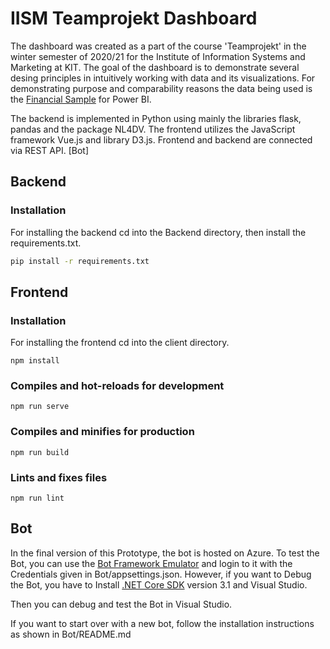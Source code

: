 # IISM Teamprojekt Dashboard

The dashboard was created as a part of the course 'Teamprojekt' in the winter semester of 2020/21 for the Institute of Information Systems and Marketing at KIT. The goal of the dashboard is to demonstrate several desing principles in intuitively working with data and its visualizations. For demonstrating purpose and comparability reasons the data being used is the [Financial Sample](https://docs.microsoft.com/en-us/power-bi/create-reports/sample-financial-download) for Power BI.

The backend is implemented in Python using mainly the libraries flask, pandas and the package NL4DV. The frontend utilizes the JavaScript framework Vue.js and library D3.js. Frontend and backend are connected via REST API. [Bot]

## Backend
### Installation 
For installing the backend cd into the Backend directory, then install the requirements.txt. 
```bash
pip install -r requirements.txt 
```
## Frontend
### Installation 
For installing the frontend cd into the client directory. 
```
npm install
```
### Compiles and hot-reloads for development
```
npm run serve
```

### Compiles and minifies for production
```
npm run build
```

### Lints and fixes files
```
npm run lint
```
## Bot
In the final version of this Prototype, the bot is hosted on Azure. To test the Bot, you can use the [Bot Framework Emulator](https://docs.microsoft.com/de-de/azure/bot-service/bot-service-debug-emulator?view=azure-bot-service-4.0&tabs=csharp) and login to it with the Credentials given in Bot/appsettings.json. 
However, if you want to Debug the Bot, you have to Install [.NET Core SDK](https://dotnet.microsoft.com/download) version 3.1 and Visual Studio.

Then you can debug and test the Bot in Visual Studio.

If you want to start over with a new bot, follow the installation instructions as shown in Bot/README.md